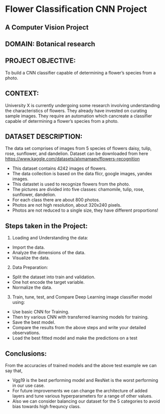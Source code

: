 # Flower Classification CNN Project
## A Computer Vision Project

## DOMAIN: Botanical research 

## PROJECT OBJECTIVE:
To build a CNN classifier capable of determining a flower’s species from a photo.

## CONTEXT: 
University X is currently undergoing some research involving understanding the characteristics of flowers. They already have invested on curating sample images. They require an automation which cancreate a classifier capable of determining a flower’s species from a photo. 

## DATASET DESCRIPTION:
The data set comprises of images from 5 species of flowers daisy, tulip, rose, sunflower, and dandelion. Dataset can be downloaded from here https://www.kaggle.com/datasets/alxmamaev/flowers-recognition

- This dataset contains 4242 images of flowers.
- The data collection is based on the data flicr, google images, yandex images.
- This datastet is used to recognize flowers from the photo.
- The pictures are divided into five classes: chamomile, tulip, rose, sunflower, dandelion.
- For each class there are about 800 photos. 
- Photos are not high resolution, about 320x240 pixels. 
- Photos are not reduced to a single size, they have different proportions!

## Steps taken in the Project:
1. Loading and Understanding the data:
- Import the data. 
- Analyze the dimensions of the data. 
- Visualize the data. 
2. Data Preparation:
- Split the dataset into train and validation. 
- One hot encode the target variable. 
- Normalize the data. 
3. Train, tune, test, and Compare Deep Learning image classifier model using: 
- Use basic CNN for Training. 
- Then try various CNN with transferred learning models for training. 
- Save the best model. 
- Compare the results from the above steps and write your detailed observations. 
- Load the best fitted model and make the predictions on a test

## Conclusions:
From the accuracies of trained models and the above test example we can say that,
- Vgg19 is the best performing model and ResNet is the worst performing in our use case.
- For future improvements we can change the architecture of added layers and tune various hyperparameters for a range of other values.
- Also we can consider balancing our dataset for the 5 categories to avoid bias towards high frequncy class.
